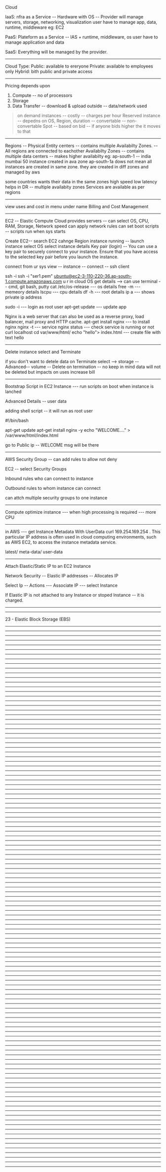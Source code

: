 Cloud

IaaS: nfra as a Service -- Hardware with OS -- Provider will manage servers, storage, networking, visualization
user have to manage app, data, runtime, middleware
eg: EC2

PaaS: Plateform as a Service -- IAS + runtime, middleware, os
user have to manage application and data 

SaaS: Everything will be managed by the provider.

-----------------------------------------------------------------
Cloud Type:
Public: available to ereryone 
Private: available to employees only 
Hybrid: bith public and private access 

-----------------------------------------------------------------
Pricing depends upon
1. Compute -- no of processors 
2. Storage
3. Data Transfer -- download & upload outside -- data/network used 

> on demand instances -- costly -- charges per hour 
> Reserved instance -- depedns on OS, Region, duration 
  -- convertable 
  -- non-convertable
> Spot -- based on bid -- if anyone bids higher the it moves to that
-----------------------------------------------------------------
Regions -- Physical Entity centers -- contains multiple Availabilty Zones. -- All regions are connected to eachother
Availabilty Zones -- contains multiple data centers -- makes higher availabilty 
eg: ap-south-1 -- india mumbai 
50 instance created in ava zone ap-south-1a dows not mean all instances are created in same zone.
they are created in diff zones and managed by aws


some countries wants their data in the same zones 
high speed 
low latency
helps in DR -- multiple availabity zones
Services are available as per regions 


-----------------------------------------------------------------
view uses and cost in menu under name 
Billing and Cost Management


-----------------------------------------------------------------
EC2 -- Elastic Compute Cloud
provides servers -- can select OS, CPU, RAM, Storage, Network speed
can apply network rules 
can set boot scripts -- scripts run when sys starts 

Create EC2--
search EC2
cahnge Region
instance running -- launch instance
select OS
select instance details
Key pair (login) -- You can use a key pair to securely connect to your instance. 
Ensure that you have access to the selected key pair before you launch the instance.

connect from ur sys
view -- instance -- connect -- ssh client

ssh -i <downloaded ssh key pem file> <instance name>
ssh -i "ser1.pem" ubuntu@ec2-3-110-220-36.ap-south-1.compute.amazonaws.com
u r in cloud OS
get details --> can use terminal -- cmd, git bash, putty
cat /etc/os-release --- os details
free -m --- memeory details
lscpu --- cpu details
df -h --- root details
ip a --- shows private ip address 

sudo -i --- login as root user
apt-get update  --- update app

Nginx is a web server that can also be used as a reverse proxy, load balancer, mail proxy and HTTP cache.
apt-get install nginx --- to install nginx
nginx -t --- 
service nginx status --- check service is running or not
curl localhost
cd var/www/html/ 
echo "hello"> index.html --- create file with text hello



-----------------------------------------------------------------
Delete instance
select and Terminate

if you don't want to detele data on Terminate
select --> storage -- Advanced-- volume -- Delete on termination -- no
keep in mind data will not be deleted but impacts on uses increase bill

-----------------------------------------------------------------
Bootstrap Script in EC2 Instance --- run scripts on boot when instance is lanched 

Advanced Details -- user data

adding shell script -- it will run as root user

#!/bin/bash

apt-get update
apt-get install nginx -y
echo "WELCOME...." > /var/www/html/index.html

go to Public ip -- WELCOME msg will be there

-----------------------------------------------------------------
AWS Security Group -- can add rules to allow not deny 

EC2 -- select Security Groups

Inbound rules 
who can connect to instance

Outbound rules 
to whom instance can connect 

can attch multiple security groups to one instance

-----------------------------------------------------------------

Compute optimize instance --- when high processing is required --- more CPU 

-----------------------------------------------------------------
in AWS --- get Instance Metadata With UserData 
curl 169.254.169.254
. This particular IP address is often used in cloud computing environments, such as AWS EC2, to access the instance metadata service.

latest/
meta-data/
user-data



-----------------------------------------------------------------

Attach Elastic/Static IP to an EC2 Instance

Network Security -- Elastic IP addresses -- Allocates IP 

Select Ip -- Actions --- Associate IP --- select Instance

If Elastic IP is not attached to any Instance or stoped Instance -- it is charged.


-----------------------------------------------------------------
-----------------------------------------------------------------
23 - Elastic Block Storage (EBS)


-----------------------------------------------------------------



-----------------------------------------------------------------



-----------------------------------------------------------------



-----------------------------------------------------------------



-----------------------------------------------------------------



-----------------------------------------------------------------



-----------------------------------------------------------------



-----------------------------------------------------------------



-----------------------------------------------------------------



-----------------------------------------------------------------



-----------------------------------------------------------------



-----------------------------------------------------------------



-----------------------------------------------------------------



-----------------------------------------------------------------



-----------------------------------------------------------------



-----------------------------------------------------------------



-----------------------------------------------------------------



-----------------------------------------------------------------



-----------------------------------------------------------------



-----------------------------------------------------------------



-----------------------------------------------------------------



-----------------------------------------------------------------



-----------------------------------------------------------------



-----------------------------------------------------------------



-----------------------------------------------------------------



-----------------------------------------------------------------



-----------------------------------------------------------------



-----------------------------------------------------------------



-----------------------------------------------------------------



-----------------------------------------------------------------



-----------------------------------------------------------------



-----------------------------------------------------------------



-----------------------------------------------------------------



-----------------------------------------------------------------



-----------------------------------------------------------------



-----------------------------------------------------------------



-----------------------------------------------------------------



-----------------------------------------------------------------



-----------------------------------------------------------------



-----------------------------------------------------------------



-----------------------------------------------------------------



-----------------------------------------------------------------



-----------------------------------------------------------------



-----------------------------------------------------------------



-----------------------------------------------------------------



-----------------------------------------------------------------



-----------------------------------------------------------------



-----------------------------------------------------------------



-----------------------------------------------------------------



-----------------------------------------------------------------



-----------------------------------------------------------------



-----------------------------------------------------------------



-----------------------------------------------------------------



-----------------------------------------------------------------



-----------------------------------------------------------------



-----------------------------------------------------------------



-----------------------------------------------------------------



-----------------------------------------------------------------



-----------------------------------------------------------------



-----------------------------------------------------------------



-----------------------------------------------------------------



-----------------------------------------------------------------



-----------------------------------------------------------------



-----------------------------------------------------------------



-----------------------------------------------------------------



-----------------------------------------------------------------



-----------------------------------------------------------------



-----------------------------------------------------------------



-----------------------------------------------------------------



-----------------------------------------------------------------



-----------------------------------------------------------------



-----------------------------------------------------------------



-----------------------------------------------------------------



-----------------------------------------------------------------



-----------------------------------------------------------------



-----------------------------------------------------------------



-----------------------------------------------------------------



-----------------------------------------------------------------



-----------------------------------------------------------------



-----------------------------------------------------------------



-----------------------------------------------------------------



-----------------------------------------------------------------



-----------------------------------------------------------------



-----------------------------------------------------------------



-----------------------------------------------------------------



-----------------------------------------------------------------



-----------------------------------------------------------------



-----------------------------------------------------------------



-----------------------------------------------------------------



-----------------------------------------------------------------



-----------------------------------------------------------------



-----------------------------------------------------------------



-----------------------------------------------------------------



-----------------------------------------------------------------



-----------------------------------------------------------------



-----------------------------------------------------------------



-----------------------------------------------------------------



-----------------------------------------------------------------



-----------------------------------------------------------------



-----------------------------------------------------------------



-----------------------------------------------------------------



-----------------------------------------------------------------



-----------------------------------------------------------------



-----------------------------------------------------------------



-----------------------------------------------------------------



-----------------------------------------------------------------



-----------------------------------------------------------------



-----------------------------------------------------------------



-----------------------------------------------------------------



-----------------------------------------------------------------



-----------------------------------------------------------------



-----------------------------------------------------------------



-----------------------------------------------------------------



-----------------------------------------------------------------



-----------------------------------------------------------------



-----------------------------------------------------------------



-----------------------------------------------------------------







